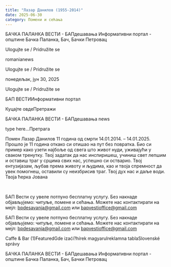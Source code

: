 ```yaml
---
title: "Лазар Данилов (1955-2014)"
date: 2025-06-30
category: Помени и сећања
---
```


БАЧКА ПАЛАНКА ВЕСТИ - БАПдешавања Информативни портал - општине Бачка Паланка, Бач, Бачки Петровац

Ulogujte se / Pridružite se

romanianews

Ulogujte se / Pridružite se

понедељак, јун 30, 2025

Ulogujte se / Pridružite se

БАП ВЕСТИИнформативни портал

Куцајте овдеПретражи

БАЧКА ПАЛАНКА ВЕСТИ - БАПдешавања news

type here...Претрага

Помен
Лазар Данилов
11 година од смрти
14.01.2014. – 14.01.2025.
Прошло је 11 година откако си отишао на пут без повратка. Био си пример како узети најбоље од свега што живот нуди, уживајући у сваком тренутку.
Твој задатак да нас инспиришеш, учиниш свет лепшим и оставиш траг у срцима свих нас, успешно си остварио. Твој ентузијазам, љубав према животу и људима, као и твоја спремност да увек помогнеш, оставили су неизбрисив траг.
Твој дух нас и даље води.
Твоја ћерка Јована

 

БАП Вести су увеле потпуно бесплатну услугу. Без накнаде објављујемо: читуље, помене и сећања. Можете нас контактирати на мејл: bpdesavanja@gmail.com или bapvestioffice@gmail.com

БАП Вести су увеле потпуно бесплатну услугу. Без накнаде објављујемо: читуље, помене и сећања. Можете нас контактирати на мејл: bpdesavanja@gmail.com или bapvestioffice@gmail.com

Caffe & Bar (1)FeaturedGde izaći?hírek magyarulreklamna tablaSlovenské správy

БАЧКА ПАЛАНКА ВЕСТИ - БАПдешавања Информативни портал - општине Бачка Паланка, Бач, Бачки Петровац
